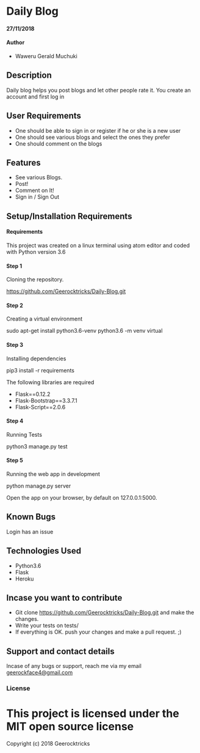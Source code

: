 # Daily Blog
####  27/11/2018
#### Author
* Waweru Gerald Muchuki
## Description

Daily blog helps you post blogs and let other people rate it. You create an account and first log in


## User Requirements
* One should be able to sign in or register if he or she is a new user
* One should see various blogs and select the ones they prefer
* One should comment on the blogs

## Features
* See various Blogs.
*  Post!
* Comment on It!
* Sign in / Sign Out



## Setup/Installation Requirements
#### Requirements
This project was created on a linux terminal using atom editor and coded with Python version 3.6

#### Step 1 
Cloning the repository.

https://github.com/Geerocktricks/Daily-Blog.git

#### Step 2 
Creating a virtual environment

sudo apt-get install python3.6-venv
python3.6 -m venv virtual

#### Step 3 
Installing dependencies

pip3 install -r requirements

The following libraries are required

* Flask==0.12.2
* Flask-Bootstrap==3.3.7.1
* Flask-Script==2.0.6

#### Step 4
Running Tests

python3 manage.py test

#### Step 5

Running the web app in development

python manage.py server

Open the app on your browser, by default on 127.0.0.1:5000.

## Known Bugs
Login has an issue 
## Technologies Used
* Python3.6
* Flask
* Heroku

## Incase you want to contribute
* Git clone https://github.com/Geerocktricks/Daily-Blog.git and make the changes.
* Write your tests on tests/
* If everything is OK. push your changes and make a pull request. ;)


## Support and contact details
Incase of any bugs or support, reach me via my email geerockface4@gmail.com 
### License
# This project is licensed under the MIT open source license
Copyright (c) 2018 Geerocktricks